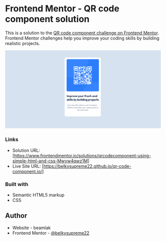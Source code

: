 # Frontend Mentor - QR code component solution

This is a solution to the [QR code component challenge on Frontend Mentor](https://www.frontendmentor.io/challenges/qr-code-component-iux_sIO_H). Frontend Mentor challenges help you improve your coding skills by building realistic projects. 

![](./qr-code-component-preview.jpg)


### Links

- Solution URL: [https://www.frontendmentor.io/solutions/qrcodecomponent-using-simple-html-and-css-Mwvw4qwz1M]
- Live Site URL: [https://belkysupreme22.github.io/qr-code-component.io/]



### Built with

- Semantic HTML5 markup
- CSS 

## Author

- Website - beamlak
- Frontend Mentor - [@belkysupreme22](https://www.frontendmentor.io/profile/belkysupreme22)